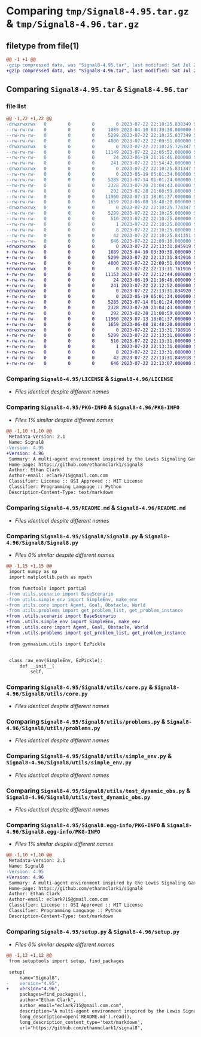 # Comparing `tmp/Signal8-4.95.tar.gz` & `tmp/Signal8-4.96.tar.gz`

## filetype from file(1)

```diff
@@ -1 +1 @@
-gzip compressed data, was "Signal8-4.95.tar", last modified: Sat Jul 22 22:10:25 2023, max compression
+gzip compressed data, was "Signal8-4.96.tar", last modified: Sat Jul 22 22:13:31 2023, max compression
```

## Comparing `Signal8-4.95.tar` & `Signal8-4.96.tar`

### file list

```diff
@@ -1,22 +1,22 @@
-drwxrwxrwx   0        0        0        0 2023-07-22 22:10:25.838349 Signal8-4.95/
--rw-rw-rw-   0        0        0     1089 2023-04-10 03:39:38.000000 Signal8-4.95/LICENSE
--rw-rw-rw-   0        0        0     5299 2023-07-22 22:10:25.837349 Signal8-4.95/PKG-INFO
--rw-rw-rw-   0        0        0     4800 2023-07-22 22:09:51.000000 Signal8-4.95/README.md
-drwxrwxrwx   0        0        0        0 2023-07-22 22:10:25.726347 Signal8-4.95/Signal8/
--rw-rw-rw-   0        0        0    11149 2023-07-22 22:05:52.000000 Signal8-4.95/Signal8/Signal8.py
--rw-rw-rw-   0        0        0       24 2023-06-19 21:16:46.000000 Signal8-4.95/Signal8/__init__.py
--rw-rw-rw-   0        0        0      241 2023-07-22 21:54:42.000000 Signal8-4.95/Signal8/main.py
-drwxrwxrwx   0        0        0        0 2023-07-22 22:10:25.831347 Signal8-4.95/Signal8/utils/
--rw-rw-rw-   0        0        0        0 2023-05-19 05:01:34.000000 Signal8-4.95/Signal8/utils/__init__.py
--rw-rw-rw-   0        0        0     5285 2023-07-14 01:01:24.000000 Signal8-4.95/Signal8/utils/core.py
--rw-rw-rw-   0        0        0     2328 2023-07-20 21:04:43.000000 Signal8-4.95/Signal8/utils/problems.py
--rw-rw-rw-   0        0        0      292 2023-02-28 21:08:59.000000 Signal8-4.95/Signal8/utils/scenario.py
--rw-rw-rw-   0        0        0    11960 2023-07-13 18:01:37.000000 Signal8-4.95/Signal8/utils/simple_env.py
--rw-rw-rw-   0        0        0     1659 2023-06-08 18:48:20.000000 Signal8-4.95/Signal8/utils/test_dynamic_obs.py
-drwxrwxrwx   0        0        0        0 2023-07-22 22:10:25.774347 Signal8-4.95/Signal8.egg-info/
--rw-rw-rw-   0        0        0     5299 2023-07-22 22:10:25.000000 Signal8-4.95/Signal8.egg-info/PKG-INFO
--rw-rw-rw-   0        0        0      510 2023-07-22 22:10:25.000000 Signal8-4.95/Signal8.egg-info/SOURCES.txt
--rw-rw-rw-   0        0        0        1 2023-07-22 22:10:25.000000 Signal8-4.95/Signal8.egg-info/dependency_links.txt
--rw-rw-rw-   0        0        0        8 2023-07-22 22:10:25.000000 Signal8-4.95/Signal8.egg-info/top_level.txt
--rw-rw-rw-   0        0        0       42 2023-07-22 22:10:25.841351 Signal8-4.95/setup.cfg
--rw-rw-rw-   0        0        0      646 2023-07-22 22:09:16.000000 Signal8-4.95/setup.py
+drwxrwxrwx   0        0        0        0 2023-07-22 22:13:31.845919 Signal8-4.96/
+-rw-rw-rw-   0        0        0     1089 2023-04-10 03:39:38.000000 Signal8-4.96/LICENSE
+-rw-rw-rw-   0        0        0     5299 2023-07-22 22:13:31.842916 Signal8-4.96/PKG-INFO
+-rw-rw-rw-   0        0        0     4800 2023-07-22 22:09:51.000000 Signal8-4.96/README.md
+drwxrwxrwx   0        0        0        0 2023-07-22 22:13:31.761916 Signal8-4.96/Signal8/
+-rw-rw-rw-   0        0        0    11153 2023-07-22 22:12:44.000000 Signal8-4.96/Signal8/Signal8.py
+-rw-rw-rw-   0        0        0       24 2023-06-19 21:16:46.000000 Signal8-4.96/Signal8/__init__.py
+-rw-rw-rw-   0        0        0      241 2023-07-22 22:12:52.000000 Signal8-4.96/Signal8/main.py
+drwxrwxrwx   0        0        0        0 2023-07-22 22:13:31.834920 Signal8-4.96/Signal8/utils/
+-rw-rw-rw-   0        0        0        0 2023-05-19 05:01:34.000000 Signal8-4.96/Signal8/utils/__init__.py
+-rw-rw-rw-   0        0        0     5285 2023-07-14 01:01:24.000000 Signal8-4.96/Signal8/utils/core.py
+-rw-rw-rw-   0        0        0     2328 2023-07-20 21:04:43.000000 Signal8-4.96/Signal8/utils/problems.py
+-rw-rw-rw-   0        0        0      292 2023-02-28 21:08:59.000000 Signal8-4.96/Signal8/utils/scenario.py
+-rw-rw-rw-   0        0        0    11960 2023-07-13 18:01:37.000000 Signal8-4.96/Signal8/utils/simple_env.py
+-rw-rw-rw-   0        0        0     1659 2023-06-08 18:48:20.000000 Signal8-4.96/Signal8/utils/test_dynamic_obs.py
+drwxrwxrwx   0        0        0        0 2023-07-22 22:13:31.798916 Signal8-4.96/Signal8.egg-info/
+-rw-rw-rw-   0        0        0     5299 2023-07-22 22:13:31.000000 Signal8-4.96/Signal8.egg-info/PKG-INFO
+-rw-rw-rw-   0        0        0      510 2023-07-22 22:13:31.000000 Signal8-4.96/Signal8.egg-info/SOURCES.txt
+-rw-rw-rw-   0        0        0        1 2023-07-22 22:13:31.000000 Signal8-4.96/Signal8.egg-info/dependency_links.txt
+-rw-rw-rw-   0        0        0        8 2023-07-22 22:13:31.000000 Signal8-4.96/Signal8.egg-info/top_level.txt
+-rw-rw-rw-   0        0        0       42 2023-07-22 22:13:31.846918 Signal8-4.96/setup.cfg
+-rw-rw-rw-   0        0        0      646 2023-07-22 22:13:07.000000 Signal8-4.96/setup.py
```

### Comparing `Signal8-4.95/LICENSE` & `Signal8-4.96/LICENSE`

 * *Files identical despite different names*

### Comparing `Signal8-4.95/PKG-INFO` & `Signal8-4.96/PKG-INFO`

 * *Files 1% similar despite different names*

```diff
@@ -1,10 +1,10 @@
 Metadata-Version: 2.1
 Name: Signal8
-Version: 4.95
+Version: 4.96
 Summary: A multi-agent environment inspired by the Lewis Signaling Game, featuring eight unique problem configurations with both static and dynamic obstacles.
 Home-page: https://github.com/ethanmclark1/signal8
 Author: Ethan Clark
 Author-email: eclark715@gmail.com.com
 Classifier: License :: OSI Approved :: MIT License
 Classifier: Programming Language :: Python
 Description-Content-Type: text/markdown
```

### Comparing `Signal8-4.95/README.md` & `Signal8-4.96/README.md`

 * *Files identical despite different names*

### Comparing `Signal8-4.95/Signal8/Signal8.py` & `Signal8-4.96/Signal8/Signal8.py`

 * *Files 0% similar despite different names*

```diff
@@ -1,15 +1,15 @@
 import numpy as np
 import matplotlib.path as mpath
 
 from functools import partial
-from utils.scenario import BaseScenario
-from utils.simple_env import SimpleEnv, make_env
-from utils.core import Agent, Goal, Obstacle, World
-from utils.problems import get_problem_list, get_problem_instance
+from .utils.scenario import BaseScenario
+from .utils.simple_env import SimpleEnv, make_env
+from .utils.core import Agent, Goal, Obstacle, World
+from .utils.problems import get_problem_list, get_problem_instance
 
 from gymnasium.utils import EzPickle
 
 
 class raw_env(SimpleEnv, EzPickle):
     def __init__(
         self,
```

### Comparing `Signal8-4.95/Signal8/utils/core.py` & `Signal8-4.96/Signal8/utils/core.py`

 * *Files identical despite different names*

### Comparing `Signal8-4.95/Signal8/utils/problems.py` & `Signal8-4.96/Signal8/utils/problems.py`

 * *Files identical despite different names*

### Comparing `Signal8-4.95/Signal8/utils/simple_env.py` & `Signal8-4.96/Signal8/utils/simple_env.py`

 * *Files identical despite different names*

### Comparing `Signal8-4.95/Signal8/utils/test_dynamic_obs.py` & `Signal8-4.96/Signal8/utils/test_dynamic_obs.py`

 * *Files identical despite different names*

### Comparing `Signal8-4.95/Signal8.egg-info/PKG-INFO` & `Signal8-4.96/Signal8.egg-info/PKG-INFO`

 * *Files 1% similar despite different names*

```diff
@@ -1,10 +1,10 @@
 Metadata-Version: 2.1
 Name: Signal8
-Version: 4.95
+Version: 4.96
 Summary: A multi-agent environment inspired by the Lewis Signaling Game, featuring eight unique problem configurations with both static and dynamic obstacles.
 Home-page: https://github.com/ethanmclark1/signal8
 Author: Ethan Clark
 Author-email: eclark715@gmail.com.com
 Classifier: License :: OSI Approved :: MIT License
 Classifier: Programming Language :: Python
 Description-Content-Type: text/markdown
```

### Comparing `Signal8-4.95/setup.py` & `Signal8-4.96/setup.py`

 * *Files 0% similar despite different names*

```diff
@@ -1,12 +1,12 @@
 from setuptools import setup, find_packages
 
 setup(
     name="Signal8",
-    version="4.95",
+    version="4.96",
     packages=find_packages(),
     author="Ethan Clark",
     author_email="eclark715@gmail.com.com",
     description="A multi-agent environment inspired by the Lewis Signaling Game, featuring eight unique problem configurations with both static and dynamic obstacles.",
     long_description=open('README.md').read(),
     long_description_content_type='text/markdown',
     url="https://github.com/ethanmclark1/signal8",
```


